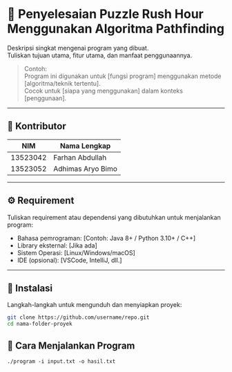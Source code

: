# 📌 Penyelesaian Puzzle Rush Hour Menggunakan Algoritma Pathfinding 

Deskripsi singkat mengenai program yang dibuat.  
Tuliskan tujuan utama, fitur utama, dan manfaat penggunaannya.

> Contoh:  
> Program ini digunakan untuk [fungsi program] menggunakan metode [algoritma/teknik tertentu].  
> Cocok untuk [siapa yang menggunakan] dalam konteks [penggunaan].

---

## 👥 Kontributor

| NIM         | Nama Lengkap            |
|-------------|-------------------------|
| 13523042  | Farhan Abdullah  |
| 13523052  | Adhimas Aryo Bimo    |

---

## ⚙️ Requirement

Tuliskan requirement atau dependensi yang dibutuhkan untuk menjalankan program:

- Bahasa pemrograman: [Contoh: Java 8+ / Python 3.10+ / C++]
- Library eksternal: [Jika ada]
- Sistem Operasi: [Linux/Windows/macOS]
- IDE (opsional): [VSCode, IntelliJ, dll.]

---

## 🔧 Instalasi

Langkah-langkah untuk mengunduh dan menyiapkan proyek:

```bash
git clone https://github.com/username/repo.git
cd nama-folder-proyek
```

## 🚀 Cara Menjalankan Program

```terminal
./program -i input.txt -o hasil.txt
```
